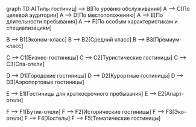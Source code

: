 graph TD
  A[Типы гостиниц] --> B[По уровню обслуживания]
  A --> C[По целевой аудитории]
  A --> D[По местоположению]
  A --> E[По длительности пребывания]
  A --> F[По особым характеристикам и специализациям]

  B --> B1[Эконом-класс]
  B --> B2[Средний класс]
  B --> B3[Премиум-класс]

  C --> C1[Бизнес-гостиницы]
  C --> C2[Туристические гостиницы]
  C --> C3[Спа-отели]

  D --> D1[Городские гостиницы]
  D --> D2[Курортные гостиницы]
  D --> D3[Аэропортовые гостиницы]

  E --> E1[Гостиницы для краткосрочного пребывания]
  E --> E2[Апарт-отели]

  F --> F1[Бутик-отели]
  F --> F2[Исторические гостиницы]
  F --> F3[Эко-отели]
  F --> F4[Хостелы]
  F --> F5[Тематические гостиницы]
